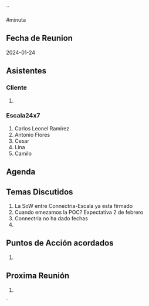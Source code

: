 ``

#minuta
## Fecha de Reunion
2024-01-24

## Asistentes

### Cliente
1. 
### Escala24x7
1. Carlos Leonel Ramírez
2. Antonio Flores
3. Cesar
4. Lina
5. Camilo

## Agenda

## Temas Discutidos
1. La SoW entre Connectria-Escala ya esta firmado
2. Cuando emezamos la POC? Expectativa 2 de febrero
3. Connectria no ha dado fechas
4. 

## Puntos de Acción acordados
1. 

## Proxima Reunión
1.  

`